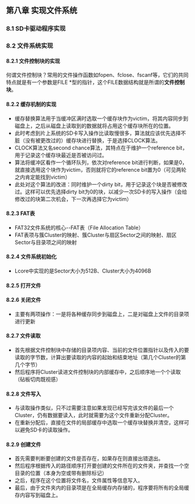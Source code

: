 ## 第八章 实现文件系统

### 8.1 SD卡驱动程序实现

### 8.2 文件系统实现

#### 8.2.1 文件控制块的实现

何谓文件控制块？常用的文件操作函数如fopen、fclose、fscanf等，它们的共同特点就是有一个参数是FILE *型的指针，这个FILE数据结构就是所谓的**文件控制块**。

#### 8.2.2 缓存机制的实现

- 缓存替换算法用于当缓冲区满时选取一个缓存块作为victim，将其内容同步到磁盘上，之后从磁盘上读取到的数据就将占用这个缓存块所在的位置。
- 此时考虑到片上系统的SD卡写入操作比读取慢很多，算法就应该优先选择不脏（没有被更改过的）缓存块进行替换，于是选择CLOCK算法。
- CLOCK算法又名second chance算法，其特点在于维护一个reference bit，用于记录这个缓存块最近是否被访问过。
- 算法将缓冲区看作一个循环队列，依次对reference bit进行判断，如果是0，就直接选用这个块作为victim，否则就将它的reference bit置为0（可见两轮之内肯定能找到victim）
- 此处对这个算法的改进：同时维护一个dirty bit，用于记录这个块是否被修改过。这样可以优先选择dirty bit为0的块，以减少一次SD卡的写入操作（会给修改过的块第二次机会，下一次再选择它为victim）

#### 8.2.3 FAT表

- FAT32文件系统的核心--FAT表（File Allocation Table）
- FAT表项与簇Cluster的映射、簇Cluster与扇区Sector之间的映射、扇区Sector与目录项之间的映射

#### 8.2.4 文件系统初始化

- Lcore中实现的是Sector大小为512B、Cluster大小为4096B

#### 8.2.5 打开文件

#### 8.2.6 关闭文件

- 主要有两项操作：一是将各种缓存同步到磁盘上，二是对磁盘上文件的目录项进行更新

#### 8.2.7 文件读取

- 首先根据文件控制块中存储的目录项内容、当前的文件位置指针以及传入的要读取的字节数，计算出要读取的内容的起始和结束地址（第几个Cluster的第几个字节）
- 然后程序将Cluster读进文件控制块的内部缓存中，之后顺序地一个个读取（砧板切肉既视感）

#### 8.2.8 文件写入

- 与读取操作类似，只不过需要注意如果发现已经写完该文件的最后一个Cluster，仍有数据要读入，此时就需要为这个文件重新分配Cluster。
- 在重新分配后，直接在文件的局部缓存中选取一个缓存块替换并清空，这样可以避免SD卡的读取操作。

#### 8.2.9 创建文件

- 首先需要判断要创建的文件是否存在，如果存在则直接出错退出。
- 然后程序根据传入的路径顺序打开要创建的文件所在的文件夹，并查找一个空目录的位置（本身为空或带有删除标记）
- 之后，程序在这个位置将文件名，文件属性等信息写入。
- 最后，由于文件夹内的目录项是在全局缓存内存储的，程序要将所有的全局缓存内容写到磁盘上。



